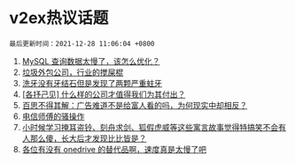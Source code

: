 # v2ex热议话题

`最后更新时间：2021-12-28 11:06:04 +0800`

1. [MySQL 查询数据太慢了，该怎么优化？](https://www.v2ex.com/t/824655)
1. [垃圾外包公司，行业的搅屎棍](https://www.v2ex.com/t/824654)
1. [洗牙没有牙结石但是发现了两颗严重蛀牙](https://www.v2ex.com/t/824673)
1. [[各抒己见] 什么样的公司才值得我们为其付出？](https://www.v2ex.com/t/824644)
1. [百思不得其解：广告难道不是给富人看的吗，为何现实中却相反？](https://www.v2ex.com/t/824668)
1. [电信师傅的骚操作](https://www.v2ex.com/t/824768)
1. [小时候学习掩耳盗铃、刻舟求剑、狐假虎威等这些寓言故事觉得特搞笑不会有人那么傻，长大后才发现比比皆是？](https://www.v2ex.com/t/824769)
1. [各位有没有 onedrive 的替代品啊，速度真是太慢了吧](https://www.v2ex.com/t/824721)

